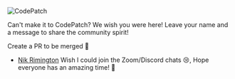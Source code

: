 
![CodePatch](https://candidcontributions.com/images/codepatch_logo_600x300.png)

Can't make it to CodePatch? We wish you were here! Leave your name and a message to share the community spirit! 

Create a PR to be merged 🥕

- [Nik Rimington](https://github.com/NikRimington) Wish I could join the Zoom/Discord chats 😢, Hope everyone has an amazing time! 🥕
